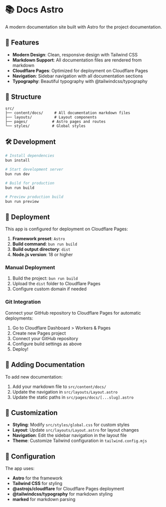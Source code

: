 # 📚 Docs Astro

A modern documentation site built with Astro for the project documentation.

## 🚀 Features

- **Modern Design**: Clean, responsive design with Tailwind CSS
- **Markdown Support**: All documentation files are rendered from markdown
- **Cloudflare Pages**: Optimized for deployment on Cloudflare Pages
- **Navigation**: Sidebar navigation with all documentation sections
- **Typography**: Beautiful typography with @tailwindcss/typography

## 📁 Structure

```
src/
├── content/docs/     # All documentation markdown files
├── layouts/          # Layout components
├── pages/           # Astro pages and routes
└── styles/          # Global styles
```

## 🛠️ Development

```bash
# Install dependencies
bun install

# Start development server
bun run dev

# Build for production
bun run build

# Preview production build
bun run preview
```

## 🚀 Deployment

This app is configured for deployment on Cloudflare Pages:

1. **Framework preset**: `Astro`
2. **Build command**: `bun run build`
3. **Build output directory**: `dist`
4. **Node.js version**: 18 or higher

### Manual Deployment

1. Build the project: `bun run build`
2. Upload the `dist` folder to Cloudflare Pages
3. Configure custom domain if needed

### Git Integration

Connect your GitHub repository to Cloudflare Pages for automatic deployments:

1. Go to Cloudflare Dashboard > Workers & Pages
2. Create new Pages project
3. Connect your GitHub repository
4. Configure build settings as above
5. Deploy!

## 📝 Adding Documentation

To add new documentation:

1. Add your markdown file to `src/content/docs/`
2. Update the navigation in `src/layouts/Layout.astro`
3. Update the static paths in `src/pages/docs/[...slug].astro`

## 🎨 Customization

- **Styling**: Modify `src/styles/global.css` for custom styles
- **Layout**: Update `src/layouts/Layout.astro` for layout changes
- **Navigation**: Edit the sidebar navigation in the layout file
- **Theme**: Customize Tailwind configuration in `tailwind.config.mjs`

## 🔧 Configuration

The app uses:
- **Astro** for the framework
- **Tailwind CSS** for styling
- **@astrojs/cloudflare** for Cloudflare Pages deployment
- **@tailwindcss/typography** for markdown styling
- **marked** for markdown parsing
